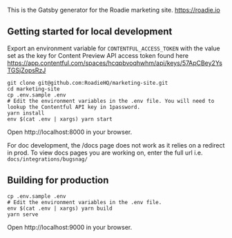 This is the Gatsby generator for the Roadie marketing site. https://roadie.io

## Getting started for local development

Export an environment variable for `CONTENTFUL_ACCESS_TOKEN` with the value set as the key for Content Preview API
access token found here https://app.contentful.com/spaces/hcqpbvoqhwhm/api/keys/57ApCBey2YsTGSjZopsRzJ

```shell
git clone git@github.com:RoadieHQ/marketing-site.git
cd marketing-site
cp .env.sample .env
# Edit the environment variables in the .env file. You will need to lookup the Contentful API key in 1password.
yarn install
env $(cat .env | xargs) yarn start
```

Open http://localhost:8000 in your browser.

For doc development, the /docs page does not work as it relies on a redirect in prod. 
To view docs pages you are working on, enter the full url i.e. `docs/integrations/bugsnag/`

## Building for production

```shell
cp .env.sample .env
# Edit the environment variables in the .env file.
env $(cat .env | xargs) yarn build
yarn serve
```

Open http://localhost:9000 in your browser.

